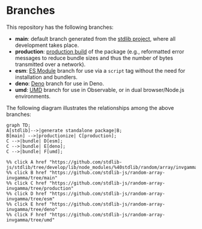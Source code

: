 <!--

@license Apache-2.0

Copyright (c) 2022 The Stdlib Authors.

Licensed under the Apache License, Version 2.0 (the "License");
you may not use this file except in compliance with the License.
You may obtain a copy of the License at

    http://www.apache.org/licenses/LICENSE-2.0

Unless required by applicable law or agreed to in writing, software
distributed under the License is distributed on an "AS IS" BASIS,
WITHOUT WARRANTIES OR CONDITIONS OF ANY KIND, either express or implied.
See the License for the specific language governing permissions and
limitations under the License.

-->

# Branches

This repository has the following branches:

-   **main**: default branch generated from the [stdlib project][stdlib-url], where all development takes place.
-   **production**: [production build][production-url] of the package (e.g., reformatted error messages to reduce bundle sizes and thus the number of bytes transmitted over a network).
-   **esm**: [ES Module][esm-url] branch for use via a `script` tag without the need for installation and bundlers.
-   **deno**: [Deno][deno-url] branch for use in Deno.
-   **umd**: [UMD][umd-url] branch for use in Observable, or in dual browser/Node.js environments.

The following diagram illustrates the relationships among the above branches:

```mermaid
graph TD;
A[stdlib]-->|generate standalone package|B;
B[main] -->|productionize| C[production];
C -->|bundle| D[esm];
C -->|bundle| E[deno];
C -->|bundle| F[umd];

%% click A href "https://github.com/stdlib-js/stdlib/tree/develop/lib/node_modules/%40stdlib/random/array/invgamma"
%% click B href "https://github.com/stdlib-js/random-array-invgamma/tree/main"
%% click C href "https://github.com/stdlib-js/random-array-invgamma/tree/production"
%% click D href "https://github.com/stdlib-js/random-array-invgamma/tree/esm"
%% click E href "https://github.com/stdlib-js/random-array-invgamma/tree/deno"
%% click F href "https://github.com/stdlib-js/random-array-invgamma/tree/umd"
```

[stdlib-url]: https://github.com/stdlib-js/stdlib/tree/develop/lib/node_modules/%40stdlib/random/array/invgamma
[production-url]: https://github.com/stdlib-js/random-array-invgamma/tree/production
[deno-url]: https://github.com/stdlib-js/random-array-invgamma/tree/deno
[umd-url]: https://github.com/stdlib-js/random-array-invgamma/tree/umd
[esm-url]: https://github.com/stdlib-js/random-array-invgamma/tree/esm